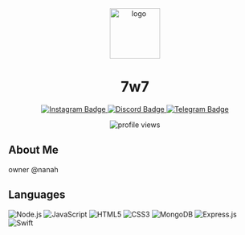 <div align="center">
  <img src="https://media.discordapp.net/attachments/1259914587512373329/1262494721457127474/efff3fd402ac21a68cf05a354acbed8e.jpg?ex=6696cd55&is=66957bd5&hm=1cf6859fbbb4121561ca83f5c03cb412e0d8e1cf2c2b46bb55c2a07fa16336f4&=&format=webp&width=411&height=411" alt="logo" width="100" height="100"/>
  <h1>7w7</h1>
</div>

<p align="center">
  <a href="https://www.instagram.com/ethqx1/">
    <img src="https://img.shields.io/badge/Instagram-E4405F?style=for-the-badge&logo=instagram&logoColor=white" alt="Instagram Badge"/>
  </a>
  <a href="https://discord.com/@me/919802316377428079">
    <img src="https://img.shields.io/badge/Discord-7289DA?style=for-the-badge&logo=discord&logoColor=white" alt="Discord Badge"/>
  </a>
  <a href="https://t.me/spvk7x">
    <img src="https://img.shields.io/badge/Telegram-2CA5E0?style=for-the-badge&logo=telegram&logoColor=white" alt="Telegram Badge"/>
  </a>
</p>

<p align="center"> <img src="https://komarev.com/ghpvc/?username=spvk7x&style=flat-square" alt="profile views" /></p>

##  About Me
owner @nanah

##  Languages 
<p align="">
  <img src="https://img.icons8.com/color/48/000000/nodejs.png" alt="Node.js" />
  <img src="https://img.icons8.com/color/48/000000/javascript.png" alt="JavaScript" />
  <img src="https://img.icons8.com/color/48/000000/html-5.png" alt="HTML5" />
  <img src="https://img.icons8.com/color/48/000000/css3.png" alt="CSS3" />
  <img src="https://img.icons8.com/color/48/000000/mongodb.png" alt="MongoDB" />
  <img src="https://img.icons8.com/color/48/000000/express-js.png" alt="Express.js" />
  <img src="https://img.icons8.com/color/48/000000/swift.png" alt="Swift" />
</p>
